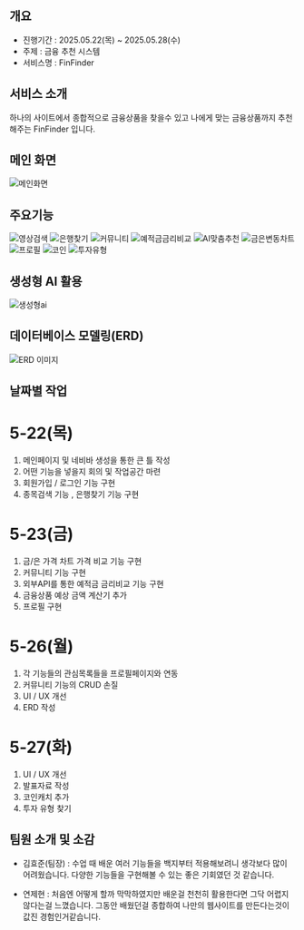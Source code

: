 ## 개요

- 진행기간 : 2025.05.22(목) ~ 2025.05.28(수)
- 주제 : 금융 추천 시스템
- 서비스명 : FinFinder

## 서비스 소개

하나의 사이트에서 종합적으로 금융상품을 찾을수 있고
나에게 맞는 금융상품까지 추천해주는 FinFinder 입니다.

## 메인 화면

![메인화면](메인화면.png)

## 주요기능

![영상검색](영상검색.png)
![은행찾기](은행찾기.png)
![커뮤니티](커뮤니티.png)
![예적금금리비교](예적금금리비교.png)
![AI맞춤추천](AI맞춤추천.png)
![금은변동차트](gold.png)
![프로필](프로필.png)
![코인](코인.png)
![투자유형](투자유형찾기.png)

## 생성형 AI 활용

![생성형ai](생성형ai.png)


## 데이터베이스 모델링(ERD)

![ERD 이미지](ERD2.png)

## 날짜별 작업

# 5-22(목)

1. 메인페이지 및 네비바 생성을 통한 큰 틀 작성
2. 어떤 기능을 넣을지 회의 및 작업공간 마련
3. 회원가입 / 로그인 기능 구현
4. 종목검색 기능 , 은행찾기 기능 구현

# 5-23(금)

1. 금/은 가격 차트 가격 비교 기능 구현
2. 커뮤니티 기능 구현
3. 외부API를 통한 예적금 금리비교 기능 구현
4. 금융상품 예상 금액 계산기 추가
5. 프로필 구현

# 5-26(월)

1. 각 기능들의 관심목록들을 프로필페이지와 연동
2. 커뮤니티 기능의 CRUD 손질
3. UI / UX 개선
4. ERD 작성

# 5-27(화)

1. UI / UX 개선
2. 발표자료 작성
3. 코인캐치 추가
4. 투자 유형 찾기

## 팀원 소개 및 소감
- 김효준(팀장) : 수업 때 배운 여러 기능들을 백지부터 적용해보려니 생각보다 많이 어려웠습니다. 다양한 기능들을 구현해볼 수 있는 좋은 기회였던 것 같습니다.
  
- 연제현 : 처음엔 어떻게 할까 막막하였지만 배운걸 천천히 활용한다면
그닥 어렵지 않다는걸 느꼈습니다. 그동안 배웠던걸 종합하여 나만의 웹사이트를 만든다는것이 값진 경험인거같습니다.

